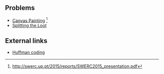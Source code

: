 ## Problems
- [Canvas Painting](https://uva.onlinejudge.org/contests/354-7aa9c12a/p2.pdf) [^1]
- [Splitting the Loot](http://codeforces.com/gym/100506)

## External links
- [Huffman coding](https://en.wikipedia.org/wiki/Huffman_coding)

[^1]: <http://swerc.up.pt/2015/reports/SWERC2015_presentation.pdf>
